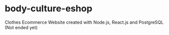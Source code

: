# body-culture-eshop
Clothes Ecommerce Website created with Node.js, React.js and PostgreSQL (Not ended yet)
